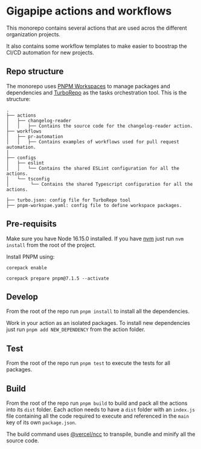 # Gigapipe actions and workflows

This monorepo contains several actions that are used acros the different organization projects.

It also contains some workflow templates to make easier to boostrap the CI/CD automation for new projects.

## Repo structure

The monorepo uses [PNPM Workspaces](https://pnpm.io/workspaces) to manage packages and dependencies and [TurboRepo](https://turborepo.org/) as the tasks orchestration tool. This is the structure:

```
.
├── actions
│   ├── changelog-reader
│   │   ├── Contains the source code for the changelog-reader action.
├── workflows
│   ├── pr-automation
│   │   ├── Contains examples of workflows used for pull request automation.
│
├── configs
│   ├── eslint
│   │   └── Contains the shared ESLint configuration for all the actions.
│   └── tsconfig
│        └── Contains the shared Typescript configuration for all the actions.

├── turbo.json: config file for TurboRepo tool
├── pnpm-workspae.yaml: config file to define workspace packages.

```

## Pre-requisits

Make sure you have Node 16.15.0 installed. If you have [nvm](https://github.com/nvm-sh/nvm) just run `nvm install` from the root of the project.

Install PNPM using:

```
corepack enable

corepack prepare pnpm@7.1.5 --activate

```

## Develop

From the root of the repo run `pnpm install` to install all the dependencies.

Work in your action as an isolated packages. To install new dependencies just run `pnpm add NEW_DEPENDENCY` from the action folder.

## Test

From the root of the repo run `pnpm test` to execute the tests for all packages.

## Build

From the root of the repo run `pnpm build` to build and pack all the actions into its `dist` folder. Each action needs to have a `dist` folder with an `index.js` file containing all the code required to execute and referenced in the `main` key of its own `package.json`.

The build command uses [@vercel/ncc](https://github.com/vercel/ncc) to transpile, bundle and minify all the source code.
